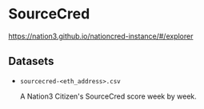 # SourceCred

https://nation3.github.io/nationcred-instance/#/explorer

## Datasets

- `sourcecred-<eth_address>.csv`

  A Nation3 Citizen's SourceCred score week by week.
